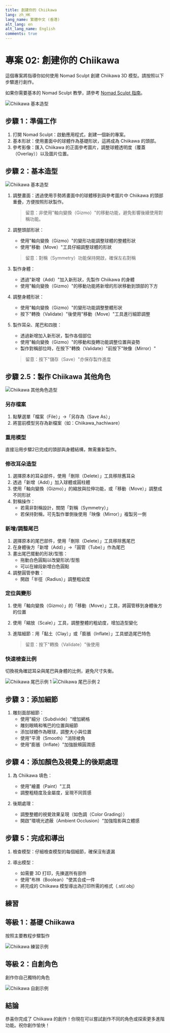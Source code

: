 ```yaml
---
title: 創建你的 Chiikawa
lang: zh_HK
lang_name: 繁體中文 (香港)
alt_lang: en
alt_lang_name: English
comments: true
---
```


# 專案 02: 創建你的 Chiikawa

這個專案將指導你如何使用 Nomad Sculpt 創建 Chiikawa 3D 模型。請按照以下步驟進行創作。

如果你需要基本的 Nomad Sculpt 教學，請參考 [Nomad Sculpt 指南](../resources/NomadSculpt/index.md)。

![Chiikawa 基本造型](./images/chiikawa-01.jpg)

## 步驟 1：準備工作

1. 打開 Nomad Sculpt：啟動應用程式，創建一個新的專案。
2. 基本形狀：使用畫面中的球體作為基礎形狀，這將成為 Chiikawa 的頭部。
3. 參考影像：匯入 Chiikawa 的正面參考圖片，調整球體透明度（覆蓋（Overlay））以及圖片位置。

## 步驟 2：基本造型

![Chiikawa 基本造型](./images/chiikawa-02.jpg)

1. 調整畫面：透過使用手勢將畫面中的球體移到與參考圖片中 Chiikawa 的頭部重疊，方便按照形狀製作。

    > 留意：非使用"軸向變換（Gizmo）"的移動功能，避免影響後續使用對稱功能。

2. 調整頭部形狀：

    * 使用"軸向變換（Gizmo）"的變形功能調整球體的整體形狀
    * 使用"移動（Move）"工具仔細調整球體的形狀

    > 留意：對稱（Symmetry）功能保持開啟，確保左右對稱

3. 製作身體：

    * 透過"新增（Add）"加入新形狀，先製作 Chiikawa 的身體
    * 使用"軸向變換（Gizmo）"的移動功能將新增的形狀移動到頭部的下方

4. 調整身體形狀：

    * 使用"軸向變換（Gizmo）"的變形功能調整整體形狀
    * 按下"轉換（Validate）"後使用"移動（Move）"工具進行細節調整

5. 製作耳朵、尾巴和四肢：

    * 透過新增加入新形狀，製作各個部位
    * 使用"軸向變換（Gizmo）"的移動和旋轉功能調整位置與姿勢
    * 製作對稱部位時，在按下"轉換（Validate）"前按下"映像（Mirror）"

    > 留意：按下"儲存（Save）"亦保存製作進度
        
## 步驟 2.5：製作 Chiikawa 其他角色

![Chiikawa 其他角色造型](./images/chiikawa-03.jpg)

### 另存檔案

1. 點擊選單「檔案（File）」→「另存為（Save As）」
2. 將當前模型另存為新檔案（如：Chiikawa_hachiware）

### 重用模型

直接沿用步驟2已完成的頭部與身體結構，無需重新製作。

### 修改耳朵造型

1. 選擇原本的耳朵部件，使用「刪除（Delete）」工具移除舊耳朵
2. 透過「新增（Add）」加入球體或圓柱體
3. 使用「軸向變換（Gizmo）」的縮放與拉伸功能，或「移動（Move）」調整成不同形狀
4. 對稱操作：
    * 若需非對稱設計，關閉「對稱（Symmetry）」
    * 若保持對稱，可先製作單側後使用「映像（Mirror）」複製另一側

### 新增/調整尾巴

1. 選擇原本的尾巴部件，使用「刪除（Delete）」工具移除舊尾巴
2. 在身體後方「新增（Add）」→「圓管（Tube）」作為尾巴
3. 畫出尾巴擺動的形狀/型態：
    * 拖動白色圓點以改變形狀/型態
    * 可以在線段新增白色圓點
4. 調整圓管參數：
    * 開啟「半徑（Radius）」調整粗幼度

### 定位與變形

1. 使用「軸向變換（Gizmo）」的「移動（Move）」工具，將圓管移到身體後方的位置
2. 使用「縮放（Scale）」工具，調整整體的粗幼度，增加造型變化
3. 進階細節：用「黏土（Clay）」或「膨脹（Inflate）」工具塑造尾巴特色

    > 留意：按下"轉換（Validate）"後使用


### 快速檢查比例

切換視角確認耳朵與尾巴與身體的比例，避免尺寸失衡。

![Chiikawa 尾巴示例 1](./images/chiikawa-04.jpg)
![Chiikawa 尾巴示例 2](./images/chiikawa-05.jpg)

## 步驟 3：添加細節

1. 雕刻面部細節：
    * 使用"細分（Subdivide）"增加網格
    * 雕刻眼睛和嘴巴的位置與細節
    * 添加球體作為眼球，調整大小與位置
    * 使用"平滑（Smooth）"消除棱角
    * 使用"膨脹（Inflate）"加強臉頰圓潤感

## 步驟 4：添加顏色及視覺上的後期處理

1. 為 Chiikawa 填色：
    * 使用"繪畫（Paint）"工具
    * 調整粗糙度及金屬度，呈現不同質感

2. 後期處理：
    * 調整整體的視覺效果呈現（如色調（Color Grading））
    * 開啟"環境光遮蔽（Ambient Occlusion）"加強陰影與立體感

## 步驟 5：完成和導出

1. 檢查模型：仔細檢查模型的每個細節，確保沒有遺漏

2. 導出模型：
    * 如需要 3D 打印，先揀選所有部件
    * 使用"布林（Boolean）"使其合成一件
    * 將完成的 Chiikawa 模型導出為打印所需的格式（.stl/.obj）

## 練習

## 等級 1：基礎 Chiikawa

按照主要教程步驟製作  

![Chiikawa 練習示例](./images/chiikawa-06.jpg)

## 等級 2：自創角色

創作你自己獨特的角色  

![Chiikawa 自創示例](./images/chiikawa-07.jpg)

## 結論

恭喜你完成了 Chiikawa 的創作！你現在可以嘗試創作不同的角色或探索更多進階功能。祝你創作愉快！ 
